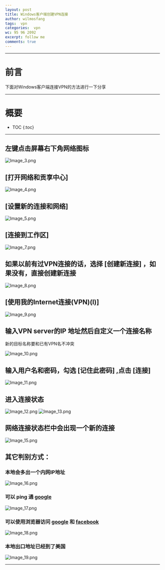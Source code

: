 ```yaml
---
layout: post
title: Windows客户端创建VPN连接
author: wilmosfang
tags:  vpn
categories:  vpn
wc: 95 96 2092
excerpt: follow me
comments: true
---
```


---

# 前言

下面对Windows客户端连接VPN的方法进行一下分享

---

# 概要

* TOC
{:toc}


---

## 左键点击屏幕右下角网络图标

![Image_3.png](/images/vpn_for_windows_clients/Image_3.png)

## **[打开网络和贡享中心]**

![Image_4.png](/images/vpn_for_windows_clients/Image_4.png)

## **[设置新的连接和网络]**

![Image_5.png](/images/vpn_for_windows_clients/Image_5.png)

## **[连接到工作区]**

![Image_7.png](/images/vpn_for_windows_clients/Image_7.png)

## 如果以前有过VPN连接的话，选择 **[创建新连接]** ，如果没有，直接创建新连接

![Image_8.png](/images/vpn_for_windows_clients/Image_8.png)

## **[使用我的Internet连接(VPN)(I)]**

![Image_9.png](/images/vpn_for_windows_clients/Image_9.png)

## 输入VPN server的IP 地址然后自定义一个连接名称

新的目标名称要和已有VPN名不冲突

![Image_10.png](/images/vpn_for_windows_clients/Image_10.png)

## 输入用户名和密码，勾选 **[记住此密码]** ,点击 **[连接]**

![Image_11.png](/images/vpn_for_windows_clients/Image_11.png)

## 进入连接状态

![Image_12.png](/images/vpn_for_windows_clients/Image_12.png)
![Image_13.png](/images/vpn_for_windows_clients/Image_13.png)

## 网络连接状态栏中会出现一个新的连接

![Image_15.png](/images/vpn_for_windows_clients/Image_15.png)

## 其它判别方式：

### 本地会多出一个内网IP地址

![Image_16.png](/images/vpn_for_windows_clients/Image_16.png)

### 可以 **ping** 通 **[google][google]**

![Image_17.png](/images/vpn_for_windows_clients/Image_17.png)

### 可以使用浏览器访问 **[google][google]** 和 **[facebook][facebook]**

![Image_18.png](/images/vpn_for_windows_clients/Image_18.png)

### 本地出口地址已经到了美国

![Image_19.png](/images/vpn_for_windows_clients/Image_19.png)



---

[google]: http://www.google.com
[facebook]: http://www.facebook.com

